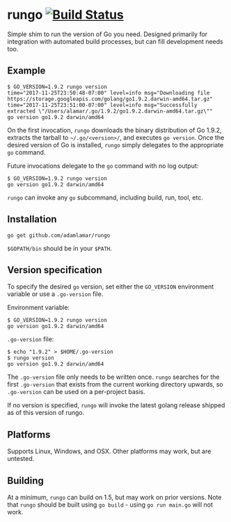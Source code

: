# rungo [![Build Status](https://travis-ci.org/adamlamar/rungo.svg?branch=master)](https://travis-ci.org/adamlamar/rungo)

Simple shim to run the version of Go you need. Designed primarily for integration with automated build processes, but can fill development needs too.

## Example

```
$ GO_VERSION=1.9.2 rungo version
time="2017-11-25T23:50:48-07:00" level=info msg="Downloading file https://storage.googleapis.com/golang/go1.9.2.darwin-amd64.tar.gz"
time="2017-11-25T23:51:00-07:00" level=info msg="Successfully extracted \"/Users/alamar/.go/1.9.2/go1.9.2.darwin-amd64.tar.gz\""
go version go1.9.2 darwin/amd64
```

On the first invocation, `rungo` downloads the binary distribution of Go 1.9.2, extracts the tarball to `~/.go/<version>/`, and executes `go version`. Once the desired version of Go is installed, `rungo` simply delegates to the appropriate `go` command.

Future invocations delegate to the `go` command with no log output:

```
$ GO_VERSION=1.9.2 rungo version
go version go1.9.2 darwin/amd64
```

`rungo` can invoke any `go` subcommand, including build, run, tool, etc.

## Installation

```
go get github.com/adamlamar/rungo
```

`$GOPATH/bin` should be in your `$PATH`.

## Version specification

To specify the desired `go` version, set either the `GO_VERSION` environment variable or use a `.go-version` file.

Environment variable:
```
$ GO_VERSION=1.9.2 rungo version
go version go1.9.2 darwin/amd64
```

`.go-version` file:
```
$ echo "1.9.2" > $HOME/.go-version
$ rungo version
go version go1.9.2 darwin/amd64
```

The `.go-version` file only needs to be written once. `rungo` searches for the first `.go-version` that exists from the current working directory upwards, so `.go-version` can be used on a per-project basis.

If no version is specified, `rungo` will invoke the latest golang release shipped as of this version of rungo.

## Platforms

Supports Linux, Windows, and OSX. Other platforms may work, but are untested.

## Building

At a minimum, `rungo` can build on 1.5, but may work on prior versions. Note that `rungo` should be built using `go build` - using `go run main.go` will not work.
